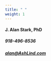 ```yaml
---
title: " "
weight: 1
---
```



#### J. Alan Stark, PhD ####
##### 918-496-8536 #####
##### alan@AshLind.com #####

